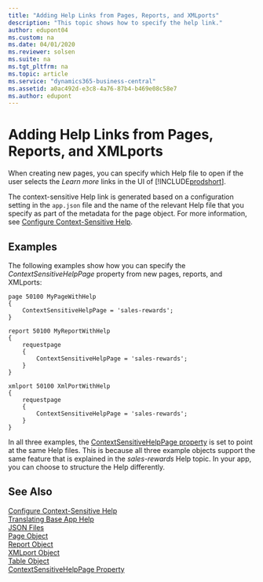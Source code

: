```yaml
---
title: "Adding Help Links from Pages, Reports, and XMLports"
description: "This topic shows how to specify the help link."
author: edupont04
ms.custom: na
ms.date: 04/01/2020
ms.reviewer: solsen
ms.suite: na
ms.tgt_pltfrm: na
ms.topic: article
ms.service: "dynamics365-business-central"
ms.assetid: a0ac492d-e3c8-4a76-87b4-b469e08c58e7
ms.author: edupont
---
```


# Adding Help Links from Pages, Reports, and XMLports

When creating new pages, you can specify which Help file to open if the user selects the *Learn more* links in the UI of [!INCLUDE[prodshort](includes/prodshort.md)].  

The context-sensitive Help link is generated based on a configuration setting in the `app.json` file and the name of the relevant Help file that you specify as part of the metadata for the page object. For more information, see [Configure Context-Sensitive Help](../help/context-sensitive-help.md).  

## Examples

The following examples show how you can specify the *ContextSensitiveHelpPage* property from new pages, reports, and XMLports:

```
page 50100 MyPageWithHelp
{
    ContextSensitiveHelpPage = 'sales-rewards';
}
```

```
report 50100 MyReportWithHelp
{
    requestpage
    {
        ContextSensitiveHelpPage = 'sales-rewards';
    }
}
```

```
xmlport 50100 XmlPortWithHelp
{
    requestpage
    {
        ContextSensitiveHelpPage = 'sales-rewards';
    }
}
```

In all three examples, the [ContextSensitiveHelpPage property](properties/devenv-contextsensitivehelppage-property.md) is set to point at the same Help files. This is because all three example objects support the same feature that is explained in the *sales-rewards* Help topic. In your app, you can choose to structure the Help differently.  

## See Also

[Configure Context-Sensitive Help](../help/context-sensitive-help.md)  
[Translating Base App Help](devenv-translate-base-app-help.md)  
[JSON Files](devenv-json-files.md#Appjson)  
[Page Object](devenv-page-object.md)  
[Report Object](devenv-report-object.md)  
[XMLport Object](devenv-xmlport-object.md)  
[Table Object](devenv-table-object.md)  
[ContextSensitiveHelpPage Property](properties/devenv-contextsensitivehelppage-property.md)  
